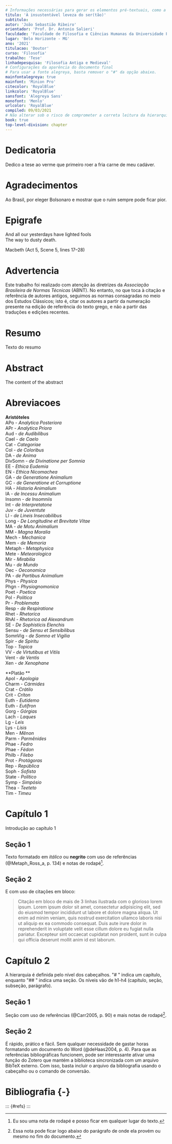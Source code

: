 ```yaml
---
# Informações necessárias para gerar os elementos pré-textuais, como a capa.
titulo: 'A insustentável leveza do ser(tão)'
subtitulo:
autor: 'João Sebastião Ribeiro'
orientador: 'Prof. Dr. Antonio Salieri'
faculdade: 'Faculdade de Filosofia e Ciências Humanas da Universidade Federal de Minas Gerais'
lugar: 'Belo Horizonte - MG'
ano: '2021'
titulacao: 'Doutor'
curso: 'Filosofia'
trabalho: 'Tese'
linhadepesquisa: 'Filosofia Antiga e Medieval'
# Configurações da aparência do documento final
# Para usar a fonte alegreya, basta remover o "#" da opção abaixo.
mainfontalegreya: true
mainfont: 'Minion Pro'
citecolor: 'RoyalBlue'
linkcolor: 'RoyalBlue'
sansfont: 'Alegreya Sans'
monofont: 'Menlo'
urlcolor: 'RoyalBlue'
compiled: 09/03/2021
# Não alterar sob o risco de comprometer a correta leitura da hierarquia das seções
book: true    
top-level-division: chapter    
---
```


<!-- Geralmente deixamos o cabeçalho YAML no topo do texto, mas não há nenhum problema em localiza-lo no final ou em qualquer outra parte do texto. É importante apenas ter certeza de que todos os dados estão preenchidos e entre ASPAS RETAS simples (aspas curvas causam erro). Se você tiver algum problema durante a conversão, confira se as aspas são retas. --> 

<!--- Para facilitar a vida do usuário, vamos desenvolver as páginas iniciais usando seções do texto. Dizendo de outro modo, estes elementos como resumo, agradecimentos, etc... deveriam fazer parte do cabeçalho acima, mas vamos usar um filtro na conversão que o colocará no lugar correto para nós. É importante apenas não mudar o nome das seções. -->

# Dedicatoria

Dedico a tese ao verme que primeiro roer a fria carne de meu cadáver.  


# Agradecimentos

Ao Brasil, por eleger Bolsonaro e mostrar que o ruim sempre pode ficar pior.  


# Epigrafe

And all our yesterdays have lighted fools      
The way to dusty death.      

Macbeth (Act 5, Scene 5, lines 17–28)  


# Advertencia

Este trabalho foi realizado com atenção às diretrizes da *Associação Brasileira de Normas Técnicas* (ABNT). No entanto, no que toca à citação e referência de autores antigos, seguimos as normas consagradas no meio dos Estudos Clássicos; isto é, citar os autores a partir da numeração presente na edição de referência do texto grego, e não a partir das traduções e edições recentes.   


# Resumo

Texto do resumo  


# Abstract

The content of the abstract  


# Abreviacoes

**Aristóteles**  
APo - *Analytica Posteriora*  
APr - *Analytica Priora*  
Aud - *de Audibilibus*  
Cael - *de Caelo*  
Cat - *Categoriae*  
Col - *de Coloribus*  
DA - *de Anima*  
DivSomn - *de Divinatione per Somnia*  
EE - *Ethica Eudemia*  
EN - *Ethica Nicomachea*  
GA - *de Generatione Animalium*  
GC - *de Generatione et Corruptione*  
HA - *Historia Animalium*  
IA - *de Incessu Animalium*  
Insomn - *de Insomniis*  
Int - *de Interpretatone*  
Juv - *de Juventute*  
LI - *de Lineis Insecabilibus*  
Long - *De Longitudine et Brevitate Vitae*  
MA - *de Motu Animalium*  
MM - *Magna Moralia*  
Mech - *Mechanica*  
Mem - *de Memoria*  
Metaph - *Metaphysica*  
Mete - *Meteorologica*  
Mir - *Mirabilia*  
Mu - *de Mundo*  
Oec - *Oeconomica*  
PA - *de Partibus Animalium*  
Phys - *Physica*  
Phgn - *Physiognomonica*  
Poet - *Poetica*  
Pol - *Politica*  
Pr - *Problemata*  
Resp - *de Respiratione*  
Rhet - *Rhetorica*  
RhAl - *Rhetorica ad Alexandrum*  
SE - *De Sophisticis Elenchis*  
Sensu - *de Sensu et Sensibilibus*  
SomnVig - *de Somno et Vigilia*  
Spir - *de Spiritu*  
Top - *Topica*  
VV - *de Virtutibus et Vitiis*  
Vent - *de Ventis*  
Xen - *de Xenophane*  

**Platão **  
Apol - *Apologia*  
Charm - *Cármides*  
Crat - *Crátilo*  
Crit - *Críton*  
Euth - *Eutidemo*  
Euth - *Eutífron*  
Gorg - *Górgias*  
Lach - *Laques*  
Lg - *Leis*  
Lys - *Lísis*  
Men - *Mênon*  
Parm - *Parmênides*  
Phae - *Fedro*  
Phae - *Fédon*  
Philb - *Filebo*  
Prot - *Protágoras*  
Rep - *República*  
Soph - *Sofista*  
State - *Político*  
Symp - *Simpósio*  
Thea - *Teeteto*  
Tim - *Timeu*  


<!-- Agora começa propriamente o corpo do texto. -->

# Capítulo 1

Introdução ao capítulo 1

## Seção 1

Texto formatado em *itálico* ou **negrito** com uso de referências (@Metaph_Ross_a, p. 134) e notas de rodapé[^1].

[^1]: Eu sou uma nota de rodapé e posso ficar em qualquer lugar do texto.

## Seção 2

E com uso de citações em bloco:

> Citação em bloco de mais de 3 linhas ilustrada com o glorioso lorem ipsum. Lorem ipsum dolor sit amet, consectetur adipisicing elit, sed do eiusmod tempor incididunt ut labore et dolore magna aliqua. Ut enim ad minim veniam, quis nostrud exercitation ullamco laboris nisi ut aliquip ex ea commodo consequat. Duis aute irure dolor in reprehenderit in voluptate velit esse cillum dolore eu fugiat nulla pariatur. Excepteur sint occaecat cupidatat non proident, sunt in culpa qui officia deserunt mollit anim id est laborum.

# Capítulo 2

A hierarquia é definida pelo nível dos cabeçalhos. "# " indica um capítulo, enquanto "## " indica uma seção. Os níveis vão de h1-h4 (capítulo, seção, subseção, parágrafo).

## Seção 1

Seção com uso de referências (@Carr2005, p. 90) e mais notas de rodapé[^2].

[^2]: Essa nota pode ficar logo abaixo do parágrafo de onde ela provém ou mesmo no fim do documento.

## Seção 2

É rápido, prático e fácil. Sem qualquer necessidade de gastar horas formatando um documento do Word (@deHaas2004, p. 4). Para que as referências bibliográficas funcionem, pode ser interessante ativar uma função do Zotero que mantém a biblioteca sincronizada com um arquivo BibTeX externo. Com isso, basta incluir o arquivo da bibliografia usando o cabeçalho ou o comando de conversão.

# Bibliografia {-}

<!-- Não há necessidade de alterar essa seção se você estiver usando o CITEPROC para gerar a bibliografia. Caso contrário, você pode apagar e inserir manualmente as suas referências -->

::: {#refs}
:::
